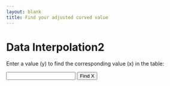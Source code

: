 ```yaml
---
layout: blank
title: Find your adjusted curved value
---
```


<head>
    <script>
    var data = [
            { originalValue: 100, curvedValue: 100 },
            { originalValue: 90, curvedValue: 80 },
            { originalValue: 80, curvedValue: 70 },
            { originalValue: 70, curvedValue: 60 },
            { originalValue: 60, curvedValue: 50 },
            { originalValue: 0, curvedValue: 0 }
        ];
function interpolateY(y) {
            for (var i = 0; i < data.length - 1; i++) {
                if (y >= data[i].curvedValue && y <= data[i + 1].curvedValue) {
                    var x1 = data[i].originalValue;
                    var x2 = data[i + 1].originalValue;
                    var y1 = data[i].curvedValue;
                    var y2 = data[i + 1].curvedValue;
                    var x = x1 + ((x2 - x1) / (y2 - y1)) * (y - y1);
                    return x;
                }
            }
            return "Value not in range";
        }
        function findX() {
            var userInput = parseFloat(document.getElementById("userInput").value);
            var result = interpolateY(userInput);
            document.getElementById("result").innerHTML = "For y = " + userInput + ", x = " + result;
        }
    </script>
</head>
<body>
    <h1>Data Interpolation2</h1>
    <p>Enter a value (y) to find the corresponding value (x) in the table:</p>
    <input type="text" id="userInput">
    <button onclick="findX()">Find X</button>
    <p id="result"></p>
</body>
